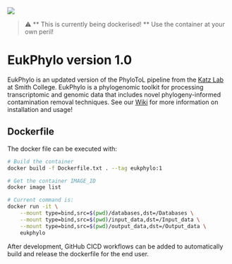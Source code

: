 <img src="https://github.com/Katzlab/PhyloToL-6/blob/main/Other/Katzlab.png">

> :warning: ** This is currently being dockerised! ** Use the container at your own peril!

# **EukPhylo version 1.0** 
EukPhylo is an updated version of the PhyloToL pipeline from the [Katz Lab](https://www.science.smith.edu/katz-lab/) at Smith College. EukPhylo is a phylogenomic toolkit for processing transcriptomic and genomic data that includes novel phylogeny-informed contamination removal techniques. See our [Wiki](https://github.com/Katzlab/EukPhylo/wiki) for more information on installation and usage!


## Dockerfile

The docker file can be executed with:

```bash
# Build the container
docker build -f Dockerfile.txt . --tag eukphylo:1

# Get the container IMAGE_ID
docker image list

# Current command is:
docker run -it \
    --mount type=bind,src=$(pwd)/databases,dst=/Databases \
    --mount type=bind,src=$(pwd)/input_data,dst=/Input_data \
    --mount type=bind,src=$(pwd)/output_data,dst=/Output_data \
    eukphylo
```

After development, GitHub CICD workflows can be added to automatically build and release the dockerfile for the end user.
